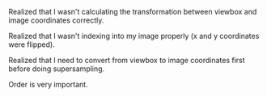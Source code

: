 Realized that I wasn't calculating the transformation between viewbox and image coordinates correctly.

Realized that I wasn't indexing into my image properly (x and y coordinates were flipped).

Realized that I need to convert from viewbox to image coordinates first before doing supersampling.

Order is very important.